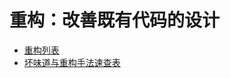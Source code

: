 # 重构：改善既有代码的设计

* [重构列表](/refactoring/refactoring-cheat-sheet.md)
* [坏味道与重构手法速查表](/refactoring/bad-smells-cheat-sheet.md)

